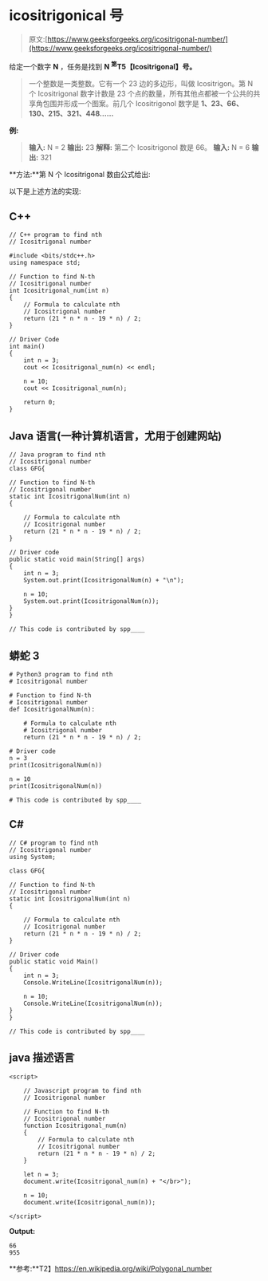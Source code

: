 # icositrigonical 号

> 原文:[https://www.geeksforgeeks.org/icositrigonal-number/](https://www.geeksforgeeks.org/icositrigonal-number/)

给定一个数字 **N** ，任务是找到 **N <sup>第</sup>T5【Icositrigonal】号。** 

> 一个整数是一类整数。它有一个 23 边的多边形，叫做 Icositrigon。第 N 个 Icositrigonal 数字计数是 23 个点的数量，所有其他点都被一个公共的共享角包围并形成一个图案。前几个 Icositrigonol 数字是 **1、23、66、130、215、321、448……**

**例:**

> **输入:** N = 2
> **输出:** 23
> **解释:**
> 第二个 Icositrigonol 数是 66。
> **输入:** N = 6
> **输出:** 321

**方法:**第 N 个 Icositrigonal 数由公式给出:

以下是上述方法的实现:

## C++

```
// C++ program to find nth
// Icositrigonal number

#include <bits/stdc++.h>
using namespace std;

// Function to find N-th
// Icositrigonal number
int Icositrigonal_num(int n)
{
    // Formula to calculate nth
    // Icositrigonal number
    return (21 * n * n - 19 * n) / 2;
}

// Driver Code
int main()
{
    int n = 3;
    cout << Icositrigonal_num(n) << endl;

    n = 10;
    cout << Icositrigonal_num(n);

    return 0;
}
```

## Java 语言(一种计算机语言，尤用于创建网站)

```
// Java program to find nth
// Icositrigonal number
class GFG{

// Function to find N-th
// Icositrigonal number   
static int IcositrigonalNum(int n)
{

    // Formula to calculate nth
    // Icositrigonal number
    return (21 * n * n - 19 * n) / 2;
}

// Driver code
public static void main(String[] args)
{
    int n = 3;
    System.out.print(IcositrigonalNum(n) + "\n");

    n = 10;
    System.out.print(IcositrigonalNum(n));
}
}

// This code is contributed by spp____
```

## 蟒蛇 3

```
# Python3 program to find nth
# Icositrigonal number

# Function to find N-th
# Icositrigonal number
def IcositrigonalNum(n):

    # Formula to calculate nth
    # Icositrigonal number
    return (21 * n * n - 19 * n) / 2;

# Driver code
n = 3
print(IcositrigonalNum(n))

n = 10
print(IcositrigonalNum(n))

# This code is contributed by spp____
```

## C#

```
// C# program to find nth
// Icositrigonal number
using System;

class GFG{

// Function to find N-th
// Icositrigonal number    
static int IcositrigonalNum(int n)
{

    // Formula to calculate nth
    // Icositrigonal number
    return (21 * n * n - 19 * n) / 2;
}

// Driver code
public static void Main()
{
    int n = 3;
    Console.WriteLine(IcositrigonalNum(n));

    n = 10;
    Console.WriteLine(IcositrigonalNum(n));
}
}

// This code is contributed by spp____
```

## java 描述语言

```
<script>

    // Javascript program to find nth 
    // Icositrigonal number

    // Function to find N-th 
    // Icositrigonal number 
    function Icositrigonal_num(n) 
    { 
        // Formula to calculate nth 
        // Icositrigonal number 
        return (21 * n * n - 19 * n) / 2; 
    } 

    let n = 3; 
    document.write(Icositrigonal_num(n) + "</br>"); 

    n = 10; 
    document.write(Icositrigonal_num(n));

</script>
```

**Output:** 

```
66
955
```

**参考:**T2】https://en.wikipedia.org/wiki/Polygonal_number
